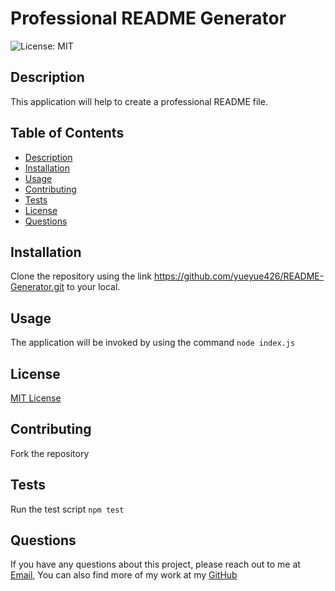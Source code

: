 # Professional README Generator
  
  ![License: MIT](https://img.shields.io/badge/License-MIT-yellow.svg)
    
  ## Description
  This application will help to create a professional README file.
  
  ## Table of Contents
  - [Description](#description)
  - [Installation](#installation)
  - [Usage](#usage)
  - [Contributing](#contributing)
  - [Tests](#tests)
  - [License](#license)
  - [Questions](#questions)
  
  ## Installation
  Clone the repository using the link https://github.com/yueyue426/README-Generator.git to your local.
  
  ## Usage
  The application will be invoked by using the command ```node index.js```
  
  ## License
  [MIT License](https://opensource.org/licenses/MIT)
  
  ## Contributing
  Fork the repository
  
  ## Tests
  Run the test script ```npm test```
  
  ## Questions
 If you have any questions about this project, please reach out to me at [Email](chloe.jiangy@gmail.com),
 You can also find more of my work at my [GitHub](yueyue426)